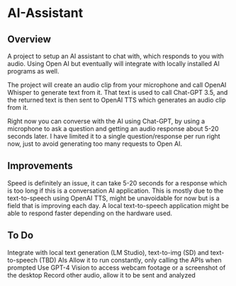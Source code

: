 # AI-Assistant

## Overview
A project to setup an AI assistant to chat with, which responds to you with audio. Using Open AI but eventually will integrate with locally installed AI programs as well.

The project will create an audio clip from your microphone and call OpenAI Whisper to generate text from it. That text is used to call Chat-GPT 3.5, and the returned text is then sent to OpenAI TTS which generates an audio clip from it.

Right now you can converse with the AI using Chat-GPT, by using a microphone to ask a question and getting an audio response about 5-20 seconds later.
I have limited it to a single question/response per run right now, just to avoid generating too many requests to Open AI.

## Improvements
Speed is definitely an issue, it can take 5-20 seconds for a response which is too long if this is a conversation AI application. This is mostly due to the text-to-speech using OpenAI TTS, might be unavoidable for now but is a field that is improving each day. A local text-to-speech application might be able to respond faster depending on the hardware used.

## To Do
Integrate with local text generation (LM Studio), text-to-img (SD) and text-to-speech (TBD) AIs
Allow it to run constantly, only calling the APIs when prompted
Use GPT-4 Vision to access webcam footage or a screenshot of the desktop
Record other audio, allow it to be sent and analyzed